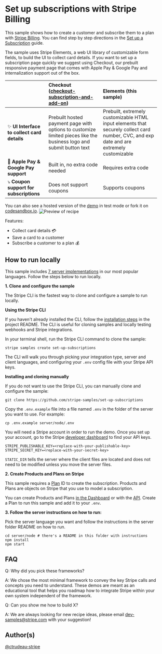 # Set up subscriptions with Stripe Billing

This sample shows how to create a customer and subscribe them to a plan with
[Stripe Billing](https://stripe.com/billing). You can find step by step directions in the [Set up a Subscription](https://stripe.com/docs/billing/subscriptions/creating-subscriptions) guide.

The sample uses Stripe Elements, a web UI library of customizable form fields, to build the UI to collect card details. If you want to set up a subscription page quickly we suggest using Checkout, our prebuilt responsive payment page that comes with Apple Pay & Google Pay and internalization support out of the box.

<!-- prettier-ignore -->
|     | Checkout ([checkout-subscription-and-add-on](https://github.com/stripe-samples/checkout-subscription-and-add-on)) | Elements (this sample)
:--- | :--- | :---
✨ **UI Interface to collect card details**  | Prebuilt hosted payment page with options to customize limited pieces like the business logo and submit button text | Prebuilt, extremely customizable HTML input elements that securely collect card number, CVC, and exp date and are extremely customizable |
📱 **Apple Pay & Google Pay support**  | Built in, no extra code needed  | Requires extra code |
⤵️ **Coupon support for subscriptions**  | Does not support coupons | Supports coupons |

You can also see a hosted version of the [demo](https://lbq6y.sse.codesandbox.io/) in test mode or fork it on [codesandbox.io](https://codesandbox.io/s/stripe-billing-quickstart-demo-lbq6y).
<img src="billing-subscriptions-quickstart.gif" alt="Preview of recipe" align="center">

Features:

- Collect card details 💳
- Save a card to a customer
- Subscribe a customer to a plan 💰

## How to run locally

This sample includes [7 server implementations](server/README.md) in our most popular languages. Follow the steps below to run locally.

**1. Clone and configure the sample**

The Stripe CLI is the fastest way to clone and configure a sample to run locally. 

**Using the Stripe CLI**

If you haven't already installed the CLI, follow the [installation steps](https://github.com/stripe/stripe-cli#installation) in the project README. The CLI is useful for cloning samples and locally testing webhooks and Stripe integrations.

In your terminal shell, run the Stripe CLI command to clone the sample:

```
stripe samples create set-up-subscriptions
```

The CLI will walk you through picking your integration type, server and client languages, and configuring your `.env` config file with your Stripe API keys.

**Installing and cloning manually**

If you do not want to use the Stripe CLI, you can manually clone and configure the sample:

```
git clone https://github.com/stripe-samples/set-up-subscriptions
```

Copy the `.env.example` file into a file named `.env` in the folder of the server you want to use. For example:

```
cp .env.example server/node/.env
```

You will need a Stripe account in order to run the demo. Once you set up your account, go to the Stripe [developer dashboard](https://stripe.com/docs/development#api-keys) to find your API keys.

```
STRIPE_PUBLISHABLE_KEY=<replace-with-your-publishable-key>
STRIPE_SECRET_KEY=<replace-with-your-secret-key>
```

`STATIC_DIR` tells the server where the client files are located and does not need to be modified unless you move the server files.

**2. Create Products and Plans on Stripe** 

This sample requires a [Plan](https://stripe.com/docs/api/plans/object) ID to create the subscription. Products and Plans are objects on Stripe that you use to model a subscription. 

You can create Products and Plans [in the Dashboard](https://dashboard.stripe.com/products) or with the [API](https://stripe.com/docs/api/plans/create). Create a Plan to run this sample and add it to your `.env`.

**3. Follow the server instructions on how to run:**

Pick the server language you want and follow the instructions in the server folder README on how to run.

```
cd server/node # there's a README in this folder with instructions
npm install
npm start
```


## FAQ

Q: Why did you pick these frameworks?

A: We chose the most minimal framework to convey the key Stripe calls and concepts you need to understand. These demos are meant as an educational tool that helps you roadmap how to integrate Stripe within your own system independent of the framework.

Q: Can you show me how to build X?

A: We are always looking for new recipe ideas, please email dev-samples@stripe.com with your suggestion!

## Author(s)

[@ctrudeau-stripe](https://twitter.com/trudeaucj)
